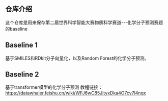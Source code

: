 ## 仓库介绍 
这个仓库是用来保存第二届世界科学智能大赛物质科学赛道---化学分子预测赛题的baseline

## Baseline 1
基于SMILES和RDkit分子向量化，以及Random Forest的化学分子预测。
## Baseline 2
基于transformer模型的化学分子预测
教程链接：https://datawhaler.feishu.cn/wiki/WFJ6wC85JityxDka4O7cv7l4nqx
